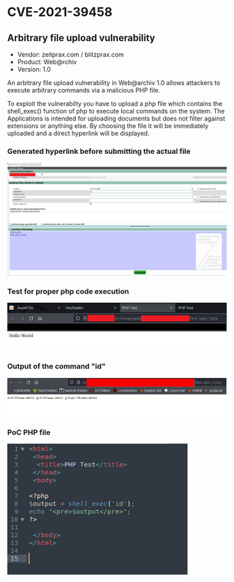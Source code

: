 # CVE-2021-39458 

## Arbitrary file upload vulnerability
- Vendor: zeitprax.com / blitzprax.com
- Product: Web@rchiv
- Version: 1.0

An arbitrary file upload vulnerability in Web@archiv 1.0 allows attackers to execute arbitrary commands via a malicious PHP file.

To exploit the vulnerabilty you have to upload a php file which contains the shell_exec() function of php to execute local commands on the system.
The Applications is intended for uploading documents but does not filter against extensions or anything else. 
By choosing the file it will be immediately uploaded and a direct hyperlink will be displayed.

### Generated hyperlink before submitting the actual file

![upload](https://github.com/evildrummer/MyOwnCVEs/blob/main/CVE-2022-29347/Uploaded_before_submitting.png)

### Test for proper php code execution

![HelloWorld](https://github.com/evildrummer/MyOwnCVEs/blob/main/CVE-2022-29347/Code_Execution_HelloWorld.png)


### Output of the command "id"

![command](https://github.com/evildrummer/MyOwnCVEs/blob/main/CVE-2022-29347/Code_Execution_id_hostname.png)


### PoC PHP file

![poc](https://github.com/evildrummer/MyOwnCVEs/blob/main/CVE-2022-29347/PoC_PHP.png)


